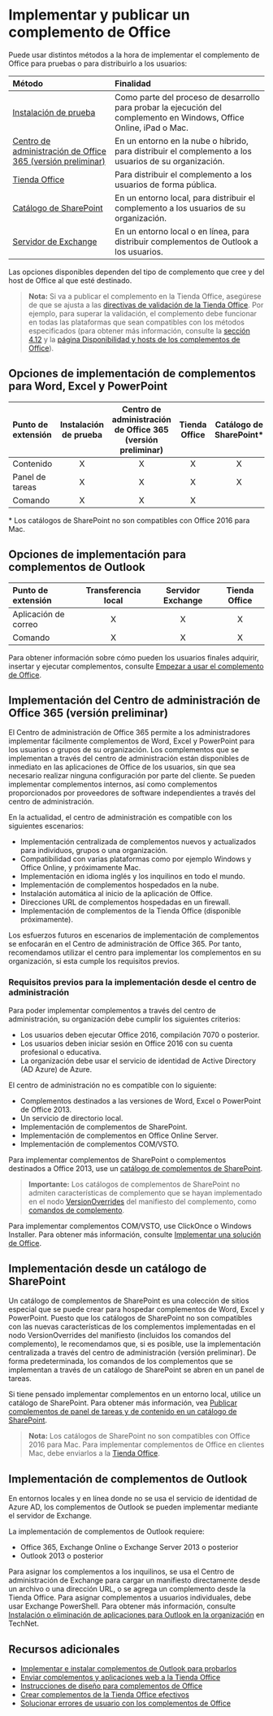 
# <a name="deploy-and-publish-your-office-add-in"></a>Implementar y publicar un complemento de Office

Puede usar distintos métodos a la hora de implementar el complemento de Office para pruebas o para distribuirlo a los usuarios:

|**Método**|**Finalidad**|
|:---------|:------------|
|[Instalación de prueba](../testing/create-a-network-shared-folder-catalog-for-task-pane-and-content-add-ins.md)|Como parte del proceso de desarrollo para probar la ejecución del complemento en Windows, Office Online, iPad o Mac.|
|[Centro de administración de Office 365 (versión preliminar)](#office-365-admin-center-preview)|En un entorno en la nube o híbrido, para distribuir el complemento a los usuarios de su organización.|
|[Tienda Office]|Para distribuir el complemento a los usuarios de forma pública.|
|[Catálogo de SharePoint](publish-task-pane-and-content-add-ins-to-an-add-in-catalog.md)|En un entorno local, para distribuir el complemento a los usuarios de su organización.|
|[Servidor de Exchange](#outlook-add-in-deployment)|En un entorno local o en línea, para distribuir complementos de Outlook a los usuarios.|

Las opciones disponibles dependen del tipo de complemento que cree y del host de Office al que esté destinado.

>**Nota:** Si va a publicar el complemento en la Tienda Office, asegúrese de que se ajusta a las [directivas de validación de la Tienda Office](https://msdn.microsoft.com/en-us/library/jj220035.aspx). Por ejemplo, para superar la validación, el complemento debe funcionar en todas las plataformas que sean compatibles con los métodos especificados (para obtener más información, consulte la [sección 4.12](https://dev.office.com/officestore/docs/validation-policies#4-apps-and-add-ins-behave-predictably) y la [página Disponibilidad y hosts de los complementos de Office](https://dev.office.com/add-in-availability)).

## <a name="deployment-options-for-word-excel-and-powerpoint-add-ins"></a>Opciones de implementación de complementos para Word, Excel y PowerPoint

| Punto de extensión            | Instalación de prueba | Centro de administración de Office 365 (versión preliminar) |Tienda Office| Catálogo de SharePoint*  |
|:----------------|:-----------:|:------------------:|:-------------------------------:|:------------:|
| Contenido         | X           | X                  | X                               | X|
| Panel de tareas       | X           | X                  | X                               | X|
| Comando           | X           | X                  | X                               |  |

&#42; Los catálogos de SharePoint no son compatibles con Office 2016 para Mac.

## <a name="deployment-options-for-outlook-add-ins"></a>Opciones de implementación para complementos de Outlook

| Punto de extensión     | Transferencia local | Servidor Exchange | Tienda Office |
|:---------|:-----------:|:---------------:|:------------:|
| Aplicación de correo | X           | X               | X            |
| Comando  | X           | X               | X            |


Para obtener información sobre cómo pueden los usuarios finales adquirir, insertar y ejecutar complementos, consulte [Empezar a usar el complemento de Office](https://support.office.com/en-ie/article/Start-using-your-Office-Add-in-82e665c4-6700-4b56-a3f3-ef5441996862?ui=en-US&rs=en-IE&ad=IE).

## <a name="office-365-admin-center-preview-deployment"></a>Implementación del Centro de administración de Office 365 (versión preliminar)

El Centro de administración de Office 365 permite a los administradores implementar fácilmente complementos de Word, Excel y PowerPoint para los usuarios o grupos de su organización. Los complementos que se implementan a través del centro de administración están disponibles de inmediato en las aplicaciones de Office de los usuarios, sin que sea necesario realizar ninguna configuración por parte del cliente. Se pueden implementar complementos internos, así como complementos proporcionados por proveedores de software independientes a través del centro de administración.

En la actualidad, el centro de administración es compatible con los siguientes escenarios:

- Implementación centralizada de complementos nuevos y actualizados para individuos, grupos o una organización.
- Compatibilidad con varias plataformas como por ejemplo Windows y Office Online, y próximamente Mac.
- Implementación en idioma inglés y los inquilinos en todo el mundo.
- Implementación de complementos hospedados en la nube.
- Instalación automática al inicio de la aplicación de Office.
- Direcciones URL de complementos hospedadas en un firewall.
- Implementación de complementos de la Tienda Office (disponible próximamente).

<!--
The admin center also includes a pre-deployment validation checking service.
-->

Los esfuerzos futuros en escenarios de implementación de complementos se enfocarán en el Centro de administración de Office 365. Por tanto, recomendamos utilizar el centro para implementar los complementos en su organización, si esta cumple los requisitos previos.

### <a name="prerequisites-for-admin-center-deployment"></a>Requisitos previos para la implementación desde el centro de administración 

Para poder implementar complementos a través del centro de administración, su organización debe cumplir los siguientes criterios:

- Los usuarios deben ejecutar Office 2016, compilación 7070 o posterior.
- Los usuarios deben iniciar sesión en Office 2016 con su cuenta profesional o educativa.
- La organización debe usar el servicio de identidad de Active Directory (AD Azure) de Azure.

El centro de administración no es compatible con lo siguiente:

- Complementos destinados a las versiones de Word, Excel o PowerPoint de Office 2013.
- Un servicio de directorio local.
- Implementación de complementos de SharePoint.
- Implementación de complementos en Office Online Server.
- Implementación de complementos COM/VSTO.

Para implementar complementos de SharePoint o complementos destinados a Office 2013, use un [catálogo de complementos de SharePoint](publish-task-pane-and-content-add-ins-to-an-add-in-catalog.md).

>**Importante:** Los catálogos de complementos de SharePoint no admiten características de complemento que se hayan implementado en el nodo [VersionOverrides](../../reference/manifest/versionoverrides.md) del manifiesto del complemento, como [comandos de complemento](../design/add-in-commands.md). 

Para implementar complementos COM/VSTO, use ClickOnce o Windows Installer. Para obtener más información, consulte [Implementar una solución de Office](https://msdn.microsoft.com/en-us/library/bb386179.aspx).

## <a name="sharepoint-catalog-deployment"></a>Implementación desde un catálogo de SharePoint

Un catálogo de complementos de SharePoint es una colección de sitios especial que se puede crear para hospedar complementos de Word, Excel y PowerPoint. Puesto que los catálogos de SharePoint no son compatibles con las nuevas características de los complementos implementadas en el nodo VersionOverrides del manifiesto (incluidos los comandos del complemento), le recomendamos que, si es posible, use la implementación centralizada a través del centro de administración (versión preliminar). De forma predeterminada, los comandos de los complementos que se implementan a través de un catálogo de SharePoint se abren en un panel de tareas.

Si tiene pensado implementar complementos en un entorno local, utilice un catálogo de SharePoint. Para obtener más información, vea [Publicar complementos de panel de tareas y de contenido en un catálogo de SharePoint](publish-task-pane-and-content-add-ins-to-an-add-in-catalog.md).

> **Nota:** Los catálogos de SharePoint no son compatibles con Office 2016 para Mac. Para implementar complementos de Office en clientes Mac, debe enviarlos a la [Tienda Office]. 

## <a name="outlook-add-in-deployment"></a>Implementación de complementos de Outlook

En entornos locales y en línea donde no se usa el servicio de identidad de Azure AD, los complementos de Outlook se pueden implementar mediante el servidor de Exchange. 

La implementación de complementos de Outlook requiere:

- Office 365, Exchange Online o Exchange Server 2013 o posterior
- Outlook 2013 o posterior

Para asignar los complementos a los inquilinos, se usa el Centro de administración de Exchange para cargar un manifiesto directamente desde un archivo o una dirección URL, o se agrega un complemento desde la Tienda Office. Para asignar complementos a usuarios individuales, debe usar Exchange PowerShell. Para obtener más información, consulte [Instalación o eliminación de aplicaciones para Outlook en la organización](https://technet.microsoft.com/en-us/library/jj943752(v=exchg.150).aspx) en TechNet.


## <a name="additional-resources"></a>Recursos adicionales

- [Implementar e instalar complementos de Outlook para probarlos](../outlook/testing-and-tips.md) 
- [Enviar complementos y aplicaciones web a la Tienda Office][Tienda Office]
- [Instrucciones de diseño para complementos de Office](../design/add-in-design)
- [Crear complementos de la Tienda Office efectivos](https://msdn.microsoft.com/en-us/library/jj635874.aspx)
- [Solucionar errores de usuario con los complementos de Office](../testing/testing-and-troubleshooting.md)

[Tienda Office]: http://msdn.microsoft.com/library/ff075782-1303-4517-91cc-b3d730e9b9ae%28Office.15%29.aspx
[Office Add-in host and platform availability]: http://dev.office.com/add-in-availability
